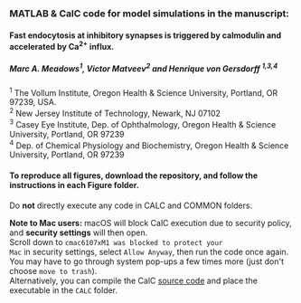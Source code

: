 ###  MATLAB &amp; CalC code for model simulations in the manuscript: 
#### Fast endocytosis at inhibitory synapses is triggered by calmodulin and accelerated by Ca<sup>2+</sup> influx. <br>
##### Marc A. Meadows<sup>1</sup>, Victor Matveev<sup>2</sup> and Henrique von Gersdorff <sup>1,3,4</sup><br>
<sup>1</sup> The Vollum Institute, Oregon Health & Science University, Portland, OR 97239, USA. <br>
<sup>2</sup> New Jersey Institute of Technology, Newark, NJ 07102 <br>
<sup>3</sup> Casey Eye Institute, Dep. of Ophthalmology, Oregon Health & Science University, Portland, OR 97239 <br>
<sup>4</sup> Dep. of Chemical Physiology and Biochemistry, Oregon Health & Science University, Portland, OR 97239 <br>

#### To reproduce all figures, download the repository, and follow the instructions in each Figure folder.<br>

Do **not** directly execute any code in CALC and COMMON folders. <br>

**Note to Mac users:** macOS will block CalC execution due to security policy, and **security settings** will then open.<br>
Scroll down to <code>cmac6107xM1 was blocked to protect your Mac</code> in security settings, select <code>Allow Anyway</code>, then run the code once again. 
You may have to go through system pop-ups a few times more (just don't choose <code>move to trash</code>).<br>
Alternatively, you can compile the CalC [source code](https://github.com/mvvik/CalC-simple-buffer) and place the executable in the <code>CALC</code> folder.
